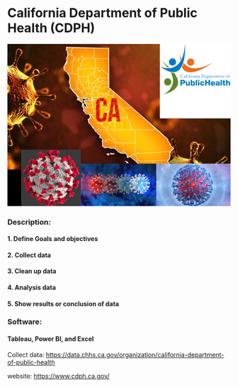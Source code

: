 # California Department of Public Health (CDPH) 

<img src="CDPH.PNG">

### Description:  
#### 1. Define Goals and objectives  
#### 2. Collect data  
#### 3. Clean up data  
#### 4. Analysis data
#### 5. Show results or conclusion of data  

### Software:
#### Tableau, Power BI, and Excel

Collect data: https://data.chhs.ca.gov/organization/california-department-of-public-health

website: https://www.cdph.ca.gov/
